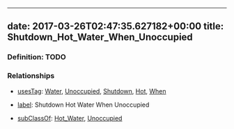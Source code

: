 
---
date: 2017-03-26T02:47:35.627182+00:00
title: Shutdown_Hot_Water_When_Unoccupied
---
### Definition: TODO

### Relationships

* [usesTag](https://brickschema.org/schema/1.0/BrickFrame#usesTag): [Water](https://brickschema.org/schema/1.0/BrickTag#Water), [Unoccupied](https://brickschema.org/schema/1.0/BrickTag#Unoccupied), [Shutdown](https://brickschema.org/schema/1.0/BrickTag#Shutdown), [Hot](https://brickschema.org/schema/1.0/BrickTag#Hot), [When](https://brickschema.org/schema/1.0/BrickTag#When)

* [label](http://www.w3.org/2000/01/rdf-schema#label): Shutdown Hot Water When Unoccupied

* [subClassOf](http://www.w3.org/2000/01/rdf-schema#subClassOf): [Hot_Water](https://brickschema.org/schema/1.0/Brick#Hot_Water), [Unoccupied](https://brickschema.org/schema/1.0/Brick#Unoccupied)
